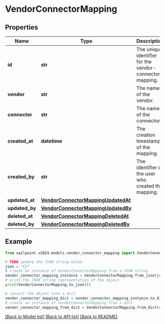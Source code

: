 # VendorConnectorMapping


## Properties

Name | Type | Description | Notes
------------ | ------------- | ------------- | -------------
**id** | **str** | The unique identifier for the vendor-connector mapping. | [optional] 
**vendor** | **str** | The name of the vendor. | [optional] 
**connector** | **str** | The name of the connector. | [optional] 
**created_at** | **datetime** | The creation timestamp of the mapping. | [optional] 
**created_by** | **str** | The identifier of the user who created the mapping. | [optional] 
**updated_at** | [**VendorConnectorMappingUpdatedAt**](VendorConnectorMappingUpdatedAt.md) |  | [optional] 
**updated_by** | [**VendorConnectorMappingUpdatedBy**](VendorConnectorMappingUpdatedBy.md) |  | [optional] 
**deleted_at** | [**VendorConnectorMappingDeletedAt**](VendorConnectorMappingDeletedAt.md) |  | [optional] 
**deleted_by** | [**VendorConnectorMappingDeletedBy**](VendorConnectorMappingDeletedBy.md) |  | [optional] 

## Example

```python
from sailpoint.v2024.models.vendor_connector_mapping import VendorConnectorMapping

# TODO update the JSON string below
json = "{}"
# create an instance of VendorConnectorMapping from a JSON string
vendor_connector_mapping_instance = VendorConnectorMapping.from_json(json)
# print the JSON string representation of the object
print(VendorConnectorMapping.to_json())

# convert the object into a dict
vendor_connector_mapping_dict = vendor_connector_mapping_instance.to_dict()
# create an instance of VendorConnectorMapping from a dict
vendor_connector_mapping_from_dict = VendorConnectorMapping.from_dict(vendor_connector_mapping_dict)
```
[[Back to Model list]](../README.md#documentation-for-models) [[Back to API list]](../README.md#documentation-for-api-endpoints) [[Back to README]](../README.md)


